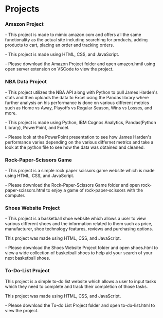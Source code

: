 # Projects
<h3>Amazon Project</h3>
<p>- This project is made to mimic amazon.com and offers all the same functionality as the actual site including searching for products, adding products to cart, placing an order and tracking orders.</p>
<p>- This project is made using HTML, CSS, and JavaScript.</p>
<p> - Please download the Amazon Project folder and open amazon.hmtl using open server extension on VSCode to view the project.</p>
<h3>NBA Data Project</h3> 
<p>- This project utilizes the NBA API along with Python to pull James Harden's stats and then uploads the data to Excel using the Pandas library where further analysis on his performance is done on various different metrics such as Home vs Away, Playoffs vs Regular Season, Wins vs Losses, and more.</p>
<p>- This project is made using Python, IBM Cognos Analytics, Pandas(Python Library), PowerPoint, and Excel.</p>
<p>- Please look at the PowerPoint presentation to see how James Harden's performance varies depending on the various differnet metrics and take a look at the python file to see how the data was obtained and cleaned.</p>
<h3>Rock-Paper-Scissors Game</h3> 
<p>- This project is a simple rock paper scissors game website which is made using HTML, CSS, and JavaScript.</p>
<p>- Please download the Rock-Paper-Scissors Game folder and open rock-paper-scissors.html to enjoy a game of rock-paper-scissors with the computer.</p>
<h3>Shoes Website Project</h3> 
<p>- This project is a basketball shoe website which allows a user to view various different shoes and the information related to them such as price, manufacturer, shoe technology features, reviews and purchasing options.</p>
<p>This project was made using HTML, CSS, and JavaScript.</p>
<p>- Please download the Shoes Website Project folder and open shoes.html to view a wide collection of basketball shoes to help aid your search of your next basketball shoes.</p>
<h3>To-Do-List Project</h3> 
<p>This project is a simple to-do list website which allows a user to input tasks which they need to complete and track their completion of those tasks.</p>
<p>This project was made using HTML, CSS, and JavaScript.</p>
<p>- Please download the To-do List Project folder and open to-do-list.html to view the project.</p>
